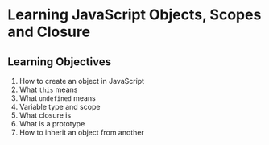 # Learning JavaScript Objects, Scopes and Closure

## Learning Objectives
1. How to create an object in JavaScript
2. What `this` means
3. What `undefined` means
4. Variable type and scope
5. What closure is
6. What is a prototype
7. How to inherit an  object from another
